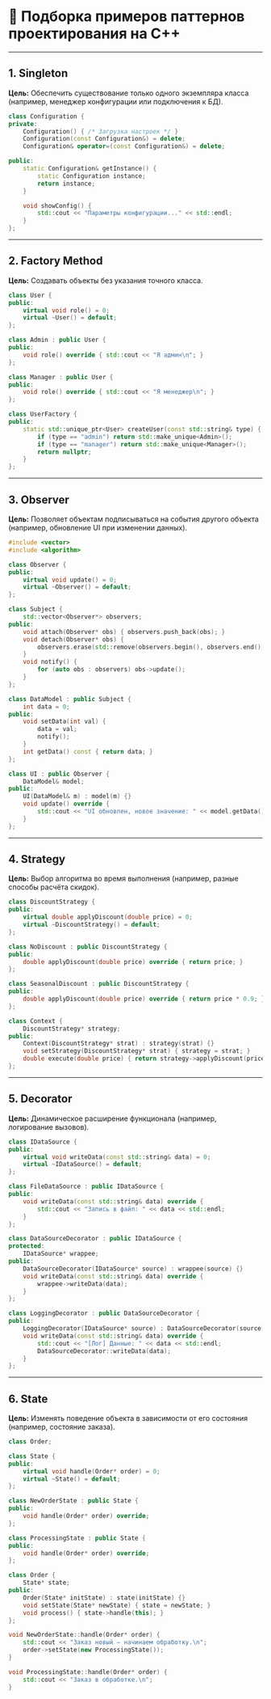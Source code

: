 # 🧩 Подборка примеров паттернов проектирования на C++

---

## 1. Singleton

**Цель:** Обеспечить существование только одного экземпляра класса (например, менеджер конфигурации или подключения к БД).

```cpp
class Configuration {
private:
    Configuration() { /* Загрузка настроек */ }
    Configuration(const Configuration&) = delete;
    Configuration& operator=(const Configuration&) = delete;

public:
    static Configuration& getInstance() {
        static Configuration instance;
        return instance;
    }

    void showConfig() {
        std::cout << "Параметры конфигурации..." << std::endl;
    }
};
```

---

## 2. Factory Method

**Цель:** Создавать объекты без указания точного класса.

```cpp
class User {
public:
    virtual void role() = 0;
    virtual ~User() = default;
};

class Admin : public User {
public:
    void role() override { std::cout << "Я админ\n"; }
};

class Manager : public User {
public:
    void role() override { std::cout << "Я менеджер\n"; }
};

class UserFactory {
public:
    static std::unique_ptr<User> createUser(const std::string& type) {
        if (type == "admin") return std::make_unique<Admin>();
        if (type == "manager") return std::make_unique<Manager>();
        return nullptr;
    }
};
```

---

## 3. Observer

**Цель:** Позволяет объектам подписываться на события другого объекта (например, обновление UI при изменении данных).

```cpp
#include <vector>
#include <algorithm>

class Observer {
public:
    virtual void update() = 0;
    virtual ~Observer() = default;
};

class Subject {
    std::vector<Observer*> observers;
public:
    void attach(Observer* obs) { observers.push_back(obs); }
    void detach(Observer* obs) {
        observers.erase(std::remove(observers.begin(), observers.end(), obs), observers.end());
    }
    void notify() {
        for (auto obs : observers) obs->update();
    }
};

class DataModel : public Subject {
    int data = 0;
public:
    void setData(int val) {
        data = val;
        notify();
    }
    int getData() const { return data; }
};

class UI : public Observer {
    DataModel& model;
public:
    UI(DataModel& m) : model(m) {}
    void update() override {
        std::cout << "UI обновлен, новое значение: " << model.getData() << std::endl;
    }
};
```

---

## 4. Strategy

**Цель:** Выбор алгоритма во время выполнения (например, разные способы расчёта скидок).

```cpp
class DiscountStrategy {
public:
    virtual double applyDiscount(double price) = 0;
    virtual ~DiscountStrategy() = default;
};

class NoDiscount : public DiscountStrategy {
public:
    double applyDiscount(double price) override { return price; }
};

class SeasonalDiscount : public DiscountStrategy {
public:
    double applyDiscount(double price) override { return price * 0.9; }
};

class Context {
    DiscountStrategy* strategy;
public:
    Context(DiscountStrategy* strat) : strategy(strat) {}
    void setStrategy(DiscountStrategy* strat) { strategy = strat; }
    double execute(double price) { return strategy->applyDiscount(price); }
};
```

---

## 5. Decorator

**Цель:** Динамическое расширение функционала (например, логирование вызовов).

```cpp
class IDataSource {
public:
    virtual void writeData(const std::string& data) = 0;
    virtual ~IDataSource() = default;
};

class FileDataSource : public IDataSource {
public:
    void writeData(const std::string& data) override {
        std::cout << "Запись в файл: " << data << std::endl;
    }
};

class DataSourceDecorator : public IDataSource {
protected:
    IDataSource* wrappee;
public:
    DataSourceDecorator(IDataSource* source) : wrappee(source) {}
    void writeData(const std::string& data) override {
        wrappee->writeData(data);
    }
};

class LoggingDecorator : public DataSourceDecorator {
public:
    LoggingDecorator(IDataSource* source) : DataSourceDecorator(source) {}
    void writeData(const std::string& data) override {
        std::cout << "[Лог] Данные: " << data << std::endl;
        DataSourceDecorator::writeData(data);
    }
};
```

---

## 6. State

**Цель:** Изменять поведение объекта в зависимости от его состояния (например, состояние заказа).

```cpp
class Order;

class State {
public:
    virtual void handle(Order* order) = 0;
    virtual ~State() = default;
};

class NewOrderState : public State {
public:
    void handle(Order* order) override;
};

class ProcessingState : public State {
public:
    void handle(Order* order) override;
};

class Order {
    State* state;
public:
    Order(State* initState) : state(initState) {}
    void setState(State* newState) { state = newState; }
    void process() { state->handle(this); }
};

void NewOrderState::handle(Order* order) {
    std::cout << "Заказ новый — начинаем обработку.\n";
    order->setState(new ProcessingState());
}

void ProcessingState::handle(Order* order) {
    std::cout << "Заказ в обработке.\n";
}
```
